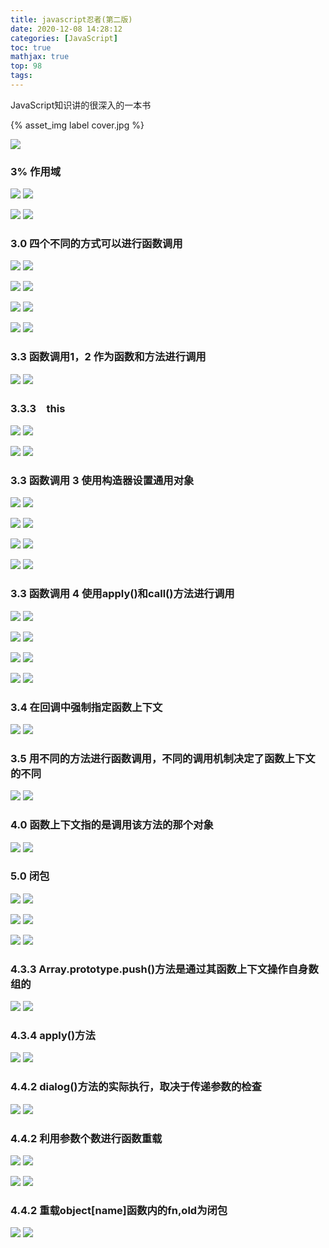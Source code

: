 ```yaml
---
title: javascript忍者(第二版)
date: 2020-12-08 14:28:12
categories: [JavaScript]
toc: true
mathjax: true
top: 98
tags:
---
```


JavaScript知识讲的很深入的一本书

{% asset_img label cover.jpg %}

![](javascript忍者/cover.jpg)

<!-- more -->

### 3% 作用域

![](/images/javascript忍者/1.jpg)
![](javascript忍者/1.jpg)

![](/images/javascript忍者/2.jpg)
![](javascript忍者/2.jpg)

### 3.0 四个不同的方式可以进行函数调用

![](/images/javascript忍者/3.jpg)
![](javascript忍者/3.jpg)

![](/images/javascript忍者/4.jpg)
![](javascript忍者/4.jpg)

![](/images/javascript忍者/5.jpg)
![](javascript忍者/5.jpg)

![](/images/javascript忍者/6.jpg)
![](javascript忍者/6.jpg)

### 3.3 函数调用1，2 作为函数和方法进行调用

![](/images/javascript忍者/7.jpg)
![](javascript忍者/7.jpg)

### 3.3.3　this

![](/images/javascript忍者/8.jpg)
![](javascript忍者/8.jpg)

![](/images/javascript忍者/9.jpg)
![](javascript忍者/9.jpg)

### 3.3 函数调用 3 使用构造器设置通用对象

![](/images/javascript忍者/10.jpg)
![](javascript忍者/10.jpg)

![](/images/javascript忍者/11.jpg)
![](javascript忍者/11.jpg)

![](/images/javascript忍者/12.jpg)
![](javascript忍者/12.jpg)

![](/images/javascript忍者/13.jpg)
![](javascript忍者/13.jpg)

### 3.3 函数调用 4 使用apply()和call()方法进行调用

![](/images/javascript忍者/14.jpg)
![](javascript忍者/14.jpg)

![](/images/javascript忍者/15.jpg)
![](javascript忍者/15.jpg)

![](/images/javascript忍者/16.jpg)
![](javascript忍者/16.jpg)

![](/images/javascript忍者/17.jpg)
![](javascript忍者/17.jpg)



### 3.4 在回调中强制指定函数上下文

![](/images/javascript忍者/18.jpg)
![](javascript忍者/18.jpg)

### 3.5 用不同的方法进行函数调用，不同的调用机制决定了函数上下文的不同

![](/images/javascript忍者/19.jpg)
![](javascript忍者/19.jpg)

### 4.0 函数上下文指的是调用该方法的那个对象

![](/images/javascript忍者/20.jpg)
![](javascript忍者/20.jpg)

### 5.0 闭包

![](/images/javascript忍者/27.jpg)
![](javascript忍者/27.jpg)

![](/images/javascript忍者/28.jpg)
![](javascript忍者/28.jpg)

![](/images/javascript忍者/29.jpg)
![](javascript忍者/29.jpg)

### 4.3.3 Array.prototype.push()方法是通过其函数上下文操作自身数组的

![](/images/javascript忍者/21.jpg)
![](javascript忍者/21.jpg)

### 4.3.4 apply()方法

![](/images/javascript忍者/22.jpg)
![](javascript忍者/22.jpg)

### 4.4.2 dialog()方法的实际执行，取决于传递参数的检查

![](/images/javascript忍者/23.jpg)
![](javascript忍者/23.jpg)

### 4.4.2 利用参数个数进行函数重载

![](/images/javascript忍者/24.jpg)
![](javascript忍者/24.jpg)

![](/images/javascript忍者/25.jpg)
![](javascript忍者/25.jpg)

### 4.4.2 重载object[name]函数内的fn,old为闭包

![](/images/javascript忍者/26.jpg)
![](javascript忍者/26.jpg)

